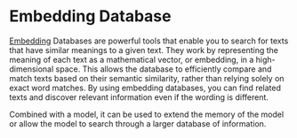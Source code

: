 # Embedding Database

[Embedding](./embedding.md) Databases are powerful tools that enable you to search for texts that have similar meanings to a given text. They work by representing the meaning of each text as a mathematical vector, or embedding, in a high-dimensional space. This allows the database to efficiently compare and match texts based on their semantic similarity, rather than relying solely on exact word matches. By using embedding databases, you can find related texts and discover relevant information even if the wording is different.

Combined with a model, it can be used to extend the memory of the model or allow the model to search through a larger database of information.
